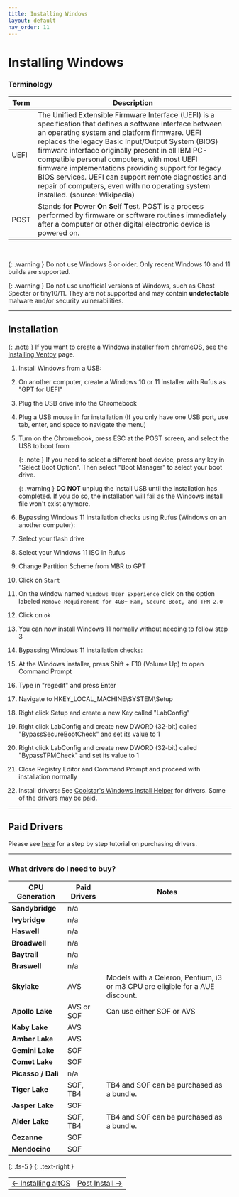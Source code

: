 ```yaml
---
title: Installing Windows
layout: default
nav_order: 11
---
```


# Installing Windows

### Terminology

| **Term** | **Description** |  
| - | - |
| UEFI         | The Unified Extensible Firmware Interface (UEFI) is a specification that defines a software interface between an operating system and platform firmware. UEFI replaces the legacy Basic Input/Output System (BIOS) firmware interface originally present in all IBM PC-compatible personal computers, with most UEFI firmware implementations providing support for legacy BIOS services. UEFI can support remote diagnostics and repair of computers, even with no operating system installed. (source: Wikipedia)
| POST         | Stands for **P**ower **O**n **S**elf **T**est. POST is a process performed by firmware or software routines immediately after a computer or other digital electronic device is powered on.

<br>

{: .warning }
Do not use Windows 8 or older. Only recent Windows 10 and 11 builds are supported.

{: .warning }
Do not use unofficial versions of Windows, such as Ghost Specter or tiny10/11. They are not supported and may contain **undetectable** malware and/or security vulnerabilities.

---

## Installation

{: .note }
If you want to create a Windows installer from chromeOS, see the [Installing Ventoy](https://chrultrabook.github.io/docs/docs/ventoy.html) page.

1. Install Windows from a USB:

  1. On another computer, create a Windows 10 or 11 installer with Rufus as "GPT for UEFI"
  2. Plug the USB drive into the Chromebook
  3. Plug a USB mouse in for installation (If you only have one USB port, use tab, enter, and space to navigate the menu)
  4. Turn on the Chromebook, press ESC at the POST screen, and select the USB to boot from

     {: .note }
     If you need to select a different boot device, press any key in "Select Boot Option". Then select "Boot Manager" to select your boot drive.

     {: .warning }
     **DO NOT** unplug the install USB until the installation has completed. If you do so, the installation will fail as the Windows install file won't exist anymore.

2. Bypassing Windows 11 installation checks using Rufus (Windows on an another computer):

  1. Select your flash drive
  2. Select your Windows 11 ISO in Rufus
  3. Change Partition Scheme from MBR to GPT
  4. Click on ```Start```
  5. On the window named ```Windows User Experience``` click on the option labeled ```Remove Requirement for 4GB+ Ram, Secure Boot, and TPM 2.0```
  6. Click on ```ok```
  7. You can now install Windows 11 normally without needing to follow step 3

3. Bypassing Windows 11 installation checks:

  1. At the Windows installer, press Shift + F10 (Volume Up) to open Command Prompt  
  2. Type in "regedit" and press Enter
  3. Navigate to HKEY_LOCAL_MACHINE\SYSTEM\Setup
  4. Right click Setup and create a new Key called "LabConfig"
  5. Right click LabConfig and create new DWORD (32-bit) called "BypassSecureBootCheck" and set its value to 1
  6. Right click LabConfig and create new DWORD (32-bit) called "BypassTPMCheck" and set its value to 1
  7. Close Registry Editor and Command Prompt and proceed with installation normally

4. Install drivers:
   See [Coolstar's Windows Install Helper](https://coolstar.org/chromebook/windows-install.html) for drivers. Some of the drivers may be paid. 

---

## Paid Drivers

Please see [here](csdriver.html) for a step by step tutorial on purchasing drivers.

---

### What drivers do I need to buy?
   
| CPU Generation     | Paid Drivers     | Notes         |
| ----------------   | ---------------- | ------------- |
| **Sandybridge**    | n/a              |
| **Ivybridge**      | n/a              |
| **Haswell**        | n/a              |
| **Broadwell**      | n/a              | 
| **Baytrail**       | n/a              |
| **Braswell**       | n/a              |
| **Skylake**        | AVS              | Models with a Celeron, Pentium, i3 or m3 CPU are eligible for a AUE discount.
| **Apollo Lake**    | AVS or SOF       | Can use either SOF or AVS
| **Kaby Lake**      | AVS              |
| **Amber Lake**     | AVS              |
| **Gemini Lake**    | SOF              |
| **Comet Lake**     | SOF              |
| **Picasso / Dali** | n/a              | 
| **Tiger Lake**     | SOF, TB4         | TB4 and SOF can be purchased as a bundle.
| **Jasper Lake**    | SOF              |
| **Alder Lake**     | SOF, TB4         | TB4 and SOF can be purchased as a bundle.
| **Cezanne**        | SOF              |
| **Mendocino**      | SOF              |

{: .fs-5 }
{: .text-right }

<table>
<tr>
<td class="navtable-l">
<a href="altos.html">← Installing altOS</a> 
</td>
<td class="navtable-r">
<a href="post-install.html">Post Install →</a> 
</td>
</tr>
